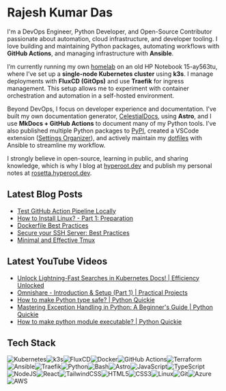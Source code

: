 
# Rajesh Kumar Das

I'm a DevOps Engineer, Python Developer, and Open-Source Contributor passionate about automation, cloud infrastructure, and developer tooling. I love building and maintaining Python packages, automating workflows with **GitHub Actions**, and managing infrastructure with **Ansible**.

I’m currently running my own [homelab](https://homelab.hyperoot.dev/) on an old HP Notebook 15-ay563tu, where I’ve set up a **single-node Kubernetes cluster** using **k3s**. I manage deployments with **FluxCD (GitOps)** and use **Traefik** for ingress management. This setup allows me to experiment with container orchestration and automation in a self-hosted environment.

Beyond DevOps, I focus on developer experience and documentation. I’ve built my own documentation generator, [CelestialDocs](https://celestialdocs.hyperoot.dev/), using **Astro**, and I use **MkDocs + GitHub Actions** to document many of my Python tools. I’ve also published multiple Python packages to [PyPI](https://pypi.org/user/HYP3R00T/), created a VSCode extension ([Settings Organizer](https://marketplace.visualstudio.com/items?itemName=hyperoot.settings-organizer)), and actively maintain my [dotfiles](https://dotfiles.hyperoot.dev/) with Ansible to streamline my workflow.

I strongly believe in open-source, learning in public, and sharing knowledge, which is why I blog at [hyperoot.dev](https://hyperoot.dev) and publish my personal notes at [rosetta.hyperoot.dev](https://rosetta.hyperoot.dev).

## Latest Blog Posts
- [Test GitHub Action Pipeline Locally](https://hyperoot.dev/article/test-github-action-pipeline-locally/)
- [How to Install Linux? - Part 1: Preparation](https://hyperoot.dev/article/how-to-install-linux-part-1-preparation/)
- [Dockerfile Best Practices](https://hyperoot.dev/article/dockerfile-best-practices/)
- [Secure your SSH Server: Best Practices](https://hyperoot.dev/article/securing-ssh-server/)
- [Minimal and Effective Tmux](https://hyperoot.dev/article/minimal-and-effective-tmux/)

## Latest YouTube Videos

- [Unlock Lightning-Fast Searches in Kubernetes Docs! | Efficiency Unlocked](https://www.youtube.com/watch?v=vKvItF9I9Qw)
- [Omnishare - Introduction &amp; Setup (Part 1) | Practical Projects](https://www.youtube.com/watch?v=Qe6tOWsu4o4)
- [How to make Python type safe? | Python Quickie](https://www.youtube.com/watch?v=0GykkEEOxkA)
- [Mastering Exception Handling in Python: A Beginner&#39;s Guide | Python Quickie](https://www.youtube.com/watch?v=zYW3f9kMwbA)
- [How to make python module executable? | Python Quickie](https://www.youtube.com/watch?v=sXtd6Ec_osw)


## Tech Stack
<img src="https://img.shields.io/badge/Kubernetes-326CE5.svg?style=for-the-badge&logo=kubernetes&logoColor=white" alt="Kubernetes"/><img src="https://img.shields.io/badge/k3s-FFCC00.svg?style=for-the-badge&logo=k3s&logoColor=black" alt="k3s"/><img src="https://img.shields.io/badge/FluxCD-0D74FF.svg?style=for-the-badge&logo=fluxcd&logoColor=white" alt="FluxCD"/><img src="https://img.shields.io/badge/docker-0db7ed.svg?style=for-the-badge&logo=docker&logoColor=white" alt="Docker"/><img src="https://img.shields.io/badge/GitHub_Actions-2088FF.svg?style=for-the-badge&logo=github-actions&logoColor=white" alt="GitHub Actions"/><img src="https://img.shields.io/badge/Terraform-623CE4.svg?style=for-the-badge&logo=terraform&logoColor=white" alt="Terraform"/><img src="https://img.shields.io/badge/Ansible-EE0000.svg?style=for-the-badge&logo=ansible&logoColor=white" alt="Ansible"/><img src="https://img.shields.io/badge/Traefik-24A1C1.svg?style=for-the-badge&logo=traefikproxy&logoColor=white" alt="Traefik"/><img src="https://img.shields.io/badge/python-3776AB.svg?style=for-the-badge&logo=python&logoColor=white" alt="Python"/><img src="https://img.shields.io/badge/Bash-4EAA25?style=for-the-badge&logo=gnubash&logoColor=black" alt="Bash"/><img src="https://img.shields.io/badge/astro-BC52EE.svg?style=for-the-badge&logo=astro&logoColor=white" alt="Astro"/><img src="https://img.shields.io/badge/javascript-323330.svg?style=for-the-badge&logo=javascript&logoColor=F7DF1E" alt="JavaScript"/><img src="https://img.shields.io/badge/typescript-007ACC.svg?style=for-the-badge&logo=typescript&logoColor=white" alt="TypeScript"/><img src="https://img.shields.io/badge/node.js-6DA55F?style=for-the-badge&logo=node.js&logoColor=white" alt="NodeJS"/><img src="https://img.shields.io/badge/react-20232a.svg?style=for-the-badge&logo=react&logoColor=61DAFB" alt="React"/><img src="https://img.shields.io/badge/tailwindcss-38B2AC.svg?style=for-the-badge&logo=tailwind-css&logoColor=white" alt="TailwindCSS"/><img src="https://img.shields.io/badge/html5-E34F26.svg?style=for-the-badge&logo=html5&logoColor=white" alt="HTML5"/><img src="https://img.shields.io/badge/css3-1572B6.svg?style=for-the-badge&logo=css3&logoColor=white" alt="CSS3"/><img src="https://img.shields.io/badge/Linux-FCC624?style=for-the-badge&logo=linux&logoColor=black" alt="Linux"/><img src="https://img.shields.io/badge/Git-fc6d26?style=for-the-badge&logo=git&logoColor=white" alt="Git"/><img src="https://img.shields.io/badge/Azure-0078D4.svg?style=for-the-badge&logo=microsoftazure&logoColor=white" alt="Azure"/><img src="https://img.shields.io/badge/AWS-FF9900.svg?style=for-the-badge&logo=amazonwebservices&logoColor=white" alt="AWS"/>